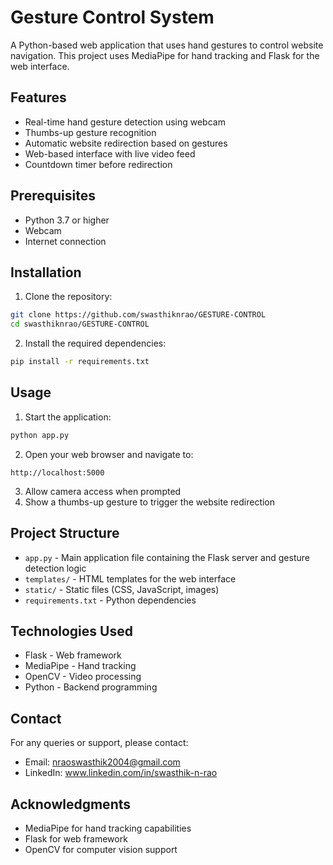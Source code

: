 # Gesture Control System

A Python-based web application that uses hand gestures to control website navigation. This project uses MediaPipe for hand tracking and Flask for the web interface.

## Features

- Real-time hand gesture detection using webcam
- Thumbs-up gesture recognition
- Automatic website redirection based on gestures
- Web-based interface with live video feed
- Countdown timer before redirection

## Prerequisites

- Python 3.7 or higher
- Webcam
- Internet connection

## Installation

1. Clone the repository:
```bash
git clone https://github.com/swasthiknrao/GESTURE-CONTROL
cd swasthiknrao/GESTURE-CONTROL
```

2. Install the required dependencies:
```bash
pip install -r requirements.txt
```

## Usage

1. Start the application:
```bash
python app.py
```

2. Open your web browser and navigate to:
```
http://localhost:5000
```

3. Allow camera access when prompted
4. Show a thumbs-up gesture to trigger the website redirection

## Project Structure

- `app.py` - Main application file containing the Flask server and gesture detection logic
- `templates/` - HTML templates for the web interface
- `static/` - Static files (CSS, JavaScript, images)
- `requirements.txt` - Python dependencies

## Technologies Used

- Flask - Web framework
- MediaPipe - Hand tracking
- OpenCV - Video processing
- Python - Backend programming

## Contact

For any queries or support, please contact:
- Email: nraoswasthik2004@gmail.com
- LinkedIn: www.linkedin.com/in/swasthik-n-rao



## Acknowledgments

- MediaPipe for hand tracking capabilities
- Flask for web framework
- OpenCV for computer vision support 
